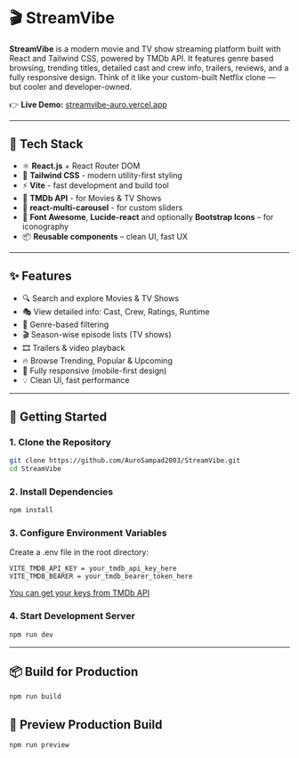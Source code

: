 # 🎬 StreamVibe

**StreamVibe** is a modern movie and TV show streaming platform built with React and Tailwind CSS, powered by TMDb API. It features genre based browsing, trending titles, detailed cast and crew info, trailers, reviews, and a fully responsive design. Think of it like your custom-built Netflix clone — but cooler and developer-owned.

👉 **Live Demo:** [streamvibe-auro.vercel.app](https://streamvibe-auro.vercel.app/)

---

## 🧰 Tech Stack

- ⚛️ **React.js** + React Router DOM
- 🎨 **Tailwind CSS** - modern utility-first styling
- ⚡ **Vite** - fast development and build tool
- 🎥 **TMDb API** - for Movies & TV Shows
- 🛞 **react-multi-carousel** - for custom sliders
- 🎯 **Font Awesome**, **Lucide-react** and optionally **Bootstrap Icons** – for iconography
- 📦 **Reusable components** – clean UI, fast UX

---

## ✨ Features

- 🔍 Search and explore Movies & TV Shows
- 🎭 View detailed info: Cast, Crew, Ratings, Runtime
- 📂 Genre-based filtering
- 🎬 Season-wise episode lists (TV shows)
- 🎞️ Trailers & video playback
- 🔥 Browse Trending, Popular & Upcoming
- 📱 Fully responsive (mobile-first design)
- 💡 Clean UI, fast performance

---

## 🚀 Getting Started

### 1. Clone the Repository

```bash
git clone https://github.com/AuroSampad2003/StreamVibe.git
cd StreamVibe

```

### 2. Install Dependencies

```bash
npm install

```

### 3. Configure Environment Variables

Create a .env file in the root directory:

```env
VITE_TMDB_API_KEY = your_tmdb_api_key_here
VITE_TMDB_BEARER = your_tmdb_bearer_token_here

```
[You can get your keys from TMDb API](https://www.themoviedb.org/settings/api)

### 4. Start Development Server

```bash
npm run dev

```

---

## 📦 Build for Production

```bash
npm run build

```

## 🔄 Preview Production Build

```bash
npm run preview

